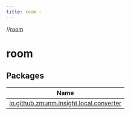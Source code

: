 ```yaml
---
title: room -
---
```

//[room](index.md)



# room  


## Packages  
  
|  Name | 
|---|
| <a name="io.github.zmunm.insight.local.converter////PointingToDeclaration/"></a>[io.github.zmunm.insight.local.converter](room/io.github.zmunm.insight.local.converter/index.md)|

